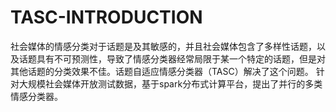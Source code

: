 # TASC-INTRODUCTION

  社会媒体的情感分类对于话题是及其敏感的，并且社会媒体包含了多样性话题，以及话题具有不可预测性，导致了情感分类器经常局限于某一个特定的话题，但是对其他话题的分类效果不佳。话题自适应情感分类器（TASC）解决了这个问题。
  针对大规模社会媒体开放测试数据，基于spark分布式计算平台，提出了并行的多类情感分类器。


